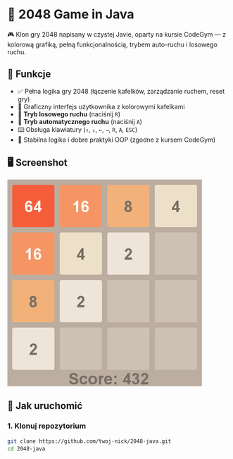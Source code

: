 # 🧠 2048 Game in Java

🎮 Klon gry 2048 napisany w czystej Javie, oparty na kursie CodeGym — z kolorową grafiką, pełną funkcjonalnością, trybem auto-ruchu i losowego ruchu.

## 📌 Funkcje

- ✅ Pełna logika gry 2048 (łączenie kafelków, zarządzanie ruchem, reset gry)
- 🎨 Graficzny interfejs użytkownika z kolorowymi kafelkami
- 🔀 **Tryb losowego ruchu** (naciśnij `R`)
- 🤖 **Tryb automatycznego ruchu** (naciśnij `A`)
- ⌨️ Obsługa klawiatury (`↑`, `↓`, `←`, `→`, `R`, `A`, `ESC`)
- 🧪 Stabilna logika i dobre praktyki OOP (zgodne z kursem CodeGym)

## 🖥️ Screenshot

![screenshot](2048.png)

## 🚀 Jak uruchomić

### 1. Klonuj repozytorium

```bash
git clone https://github.com/twoj-nick/2048-java.git
cd 2048-java
```
